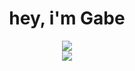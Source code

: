 <h1 align=center>hey, i'm Gabe</h1>
<p align=center>
  <a href="https://devkats.club"><img src="https://img.shields.io/static/v1?label=website&message=devkats.club&color=333333&labelColor=4c6dba&style=for-the-badge"/></a><br>

  <img src="https://github-readme-stats.vercel.app/api?username=taiaurori&show_icons=true&theme=tokyonight&count_private=true"/>
</p>
